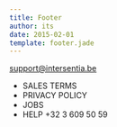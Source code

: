 ```yaml
---
title: Footer
author: its
date: 2015-02-01
template: footer.jade
---
```


[support@intersentia.be](mailto:support@intersentia.be)
*	SALES TERMS
*	PRIVACY POLICY
*	JOBS
*	HELP
+32 3 609 50 59